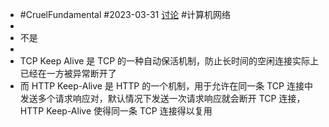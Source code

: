 - #CruelFundamental #2023-03-31 [讨论](https://github.com/CYZH1307/CruelFundamental/tree/main/homework/202303/31) #计算机网络
-
- 不是
-
- TCP Keep Alive 是 TCP 的一种自动保活机制，防止长时间的空闲连接实际上已经在一方被异常断开了
- 而 HTTP Keep-Alive 是 HTTP 的一个机制，用于允许在同一条 TCP 连接中发送多个请求响应对，默认情况下发送一次请求响应就会断开 TCP 连接，HTTP Keep-Alive 使得同一条 TCP 连接得以复用